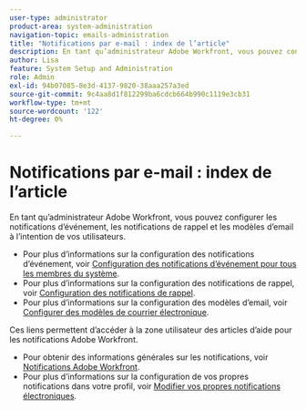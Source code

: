 ```yaml
---
user-type: administrator
product-area: system-administration
navigation-topic: emails-administration
title: "Notifications par e-mail : index de l’article"
description: En tant qu’administrateur Adobe Workfront, vous pouvez configurer les notifications d’événement, les notifications de rappel et les modèles d’email à l’intention de vos utilisateurs.
author: Lisa
feature: System Setup and Administration
role: Admin
exl-id: 94b07085-8e3d-4137-9820-38aaa257a3ed
source-git-commit: 9c4aa8d1f812299ba6cdcb664b990c1119e3cb31
workflow-type: tm+mt
source-wordcount: '122'
ht-degree: 0%

---
```


# Notifications par e-mail : index de l’article

<!-- Audited: 1/2024 -->

En tant qu’administrateur Adobe Workfront, vous pouvez configurer les notifications d’événement, les notifications de rappel et les modèles d’email à l’intention de vos utilisateurs.

* Pour plus d’informations sur la configuration des notifications d’événement, voir [Configuration des notifications d’événement pour tous les membres du système](../../../administration-and-setup/manage-workfront/emails/configure-event-notifications-for-everyone-in-the-system.md).
* Pour plus d’informations sur la configuration des notifications de rappel, voir [Configuration des notifications de rappel](../../../administration-and-setup/manage-workfront/emails/set-up-reminder-notifications.md).
* Pour plus d’informations sur la configuration des modèles d’email, voir [Configurer des modèles de courrier électronique](../../../administration-and-setup/manage-workfront/emails/configure-email-templates.md).

Ces liens permettent d’accéder à la zone utilisateur des articles d’aide pour les notifications Adobe Workfront.

* Pour obtenir des informations générales sur les notifications, voir [Notifications Adobe Workfront](/help/quicksilver/workfront-basics/using-notifications/event-notifications.md).
* Pour plus d’informations sur la configuration de vos propres notifications dans votre profil, voir [Modifier vos propres notifications électroniques](/help/quicksilver/workfront-basics/using-notifications/activate-or-deactivate-your-own-event-notifications.md).

